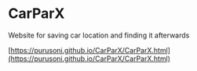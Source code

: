 # CarParX
Website for saving car location and finding it afterwards

[https://purusoni.github.io/CarParX/CarParX.html](https://purusoni.github.io/CarParX/CarParX.html)

